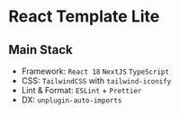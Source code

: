 # React Template Lite

## Main Stack

- Framework: `React 18` `NextJS` `TypeScript`
- CSS: `TailwindCSS` with `tailwind-iconify`
- Lint & Format: `ESLint` + `Prettier`
- DX: `unplugin-auto-imports`
